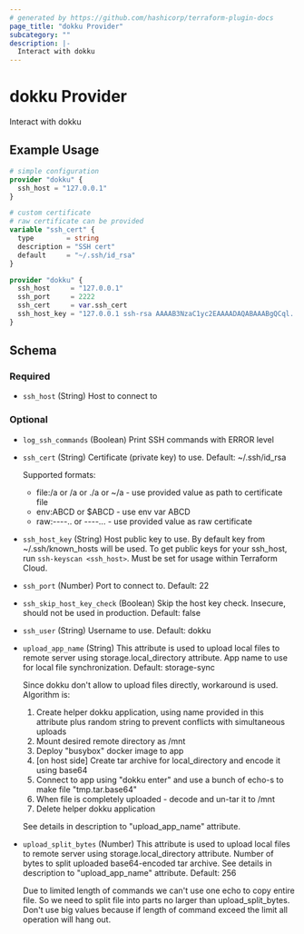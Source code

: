 ```yaml
---
# generated by https://github.com/hashicorp/terraform-plugin-docs
page_title: "dokku Provider"
subcategory: ""
description: |-
  Interact with dokku
---
```


# dokku Provider

Interact with dokku

## Example Usage

```terraform
# simple configuration
provider "dokku" {
  ssh_host = "127.0.0.1"
}

# custom certificate
# raw certificate can be provided
variable "ssh_cert" {
  type        = string
  description = "SSH cert"
  default     = "~/.ssh/id_rsa"
}

provider "dokku" {
  ssh_host     = "127.0.0.1"
  ssh_port     = 2222
  ssh_cert     = var.ssh_cert
  ssh_host_key = "127.0.0.1 ssh-rsa AAAAB3NzaC1yc2EAAAADAQABAAABgQCql...Dq+Nnpue8="
}
```

<!-- schema generated by tfplugindocs -->
## Schema

### Required

- `ssh_host` (String) Host to connect to

### Optional

- `log_ssh_commands` (Boolean) Print SSH commands with ERROR level
- `ssh_cert` (String) Certificate (private key) to use. Default: ~/.ssh/id_rsa
  
  Supported formats:
  - file:/a or /a or ./a or ~/a - use provided value as path to certificate file
  - env:ABCD or $ABCD - use env var ABCD
  - raw:----.. or ----... - use provided value as raw certificate
- `ssh_host_key` (String) Host public key to use. By default key from ~/.ssh/known_hosts will be used.
  To get public keys for your ssh_host, run `ssh-keyscan <ssh_host>`.
  Must be set for usage within Terraform Cloud.
- `ssh_port` (Number) Port to connect to. Default: 22
- `ssh_skip_host_key_check` (Boolean) Skip the host key check. Insecure, should not be used in production. Default: false
- `ssh_user` (String) Username to use. Default: dokku
- `upload_app_name` (String) This attribute is used to upload local files to remote server using storage.local_directory attribute.
  App name to use for local file synchronization. Default: storage-sync
  
  Since dokku don't allow to upload files directly, workaround is used.
  Algorithm is:
  1. Create helper dokku application, using name provided in this attribute plus random string to prevent conflicts with simultaneous uploads
  2. Mount desired remote directory as /mnt
  3. Deploy "busybox" docker image to app
  4. [on host side] Create tar archive for local_directory and encode it using base64
  5. Connect to app using "dokku enter" and use a bunch of echo-s to make file "tmp.tar.base64"
  6. When file is completely uploaded - decode and un-tar it to /mnt
  7. Delete helper dokku application
  
  See details in description to "upload_app_name" attribute.
- `upload_split_bytes` (Number) This attribute is used to upload local files to remote server using storage.local_directory attribute.
  Number of bytes to split uploaded base64-encoded tar archive. See details in description to "upload_app_name" attribute. Default: 256
  
  Due to limited length of commands we can't use one echo to copy entire file.
  So we need to split file into parts no larger than upload_split_bytes.
  Don't use big values because if length of command exceed the limit all operation will hang out.
